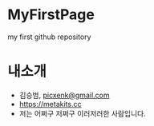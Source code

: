 # MyFirstPage
my first github repository

# 내소개
 * 김승범, <picxenk@gmail.com>
 * https://metakits.cc
 * 저는 어쩌구 저쩌구 이러저러한 사람입니다.

